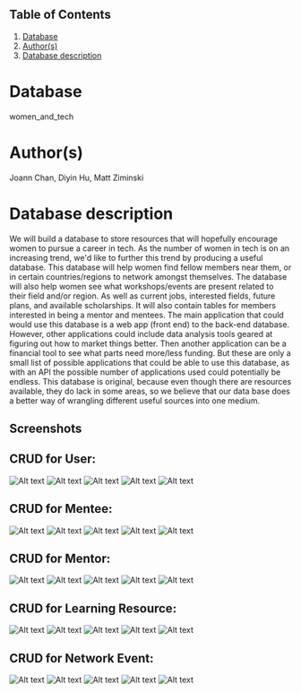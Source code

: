 ## Table of Contents
1. [Database](#database)
1. [Author(s)](#author)
1. [Database description](#description)
# Database
women_and_tech
# Author(s)
Joann Chan, 
Diyin Hu, 
Matt Ziminski
# Database description
We will build a database to store resources that will hopefully encourage women to pursue a career in tech. As the number of women in tech is on an increasing trend, we'd like to further this trend by producing a useful database. This database will help women find fellow members near them, or in certain countries/regions to network amongst themselves. The database will also help women see what workshops/events are present related to their field and/or region. As well as current jobs, interested fields, future plans, and available scholarships. It will also contain tables for members interested in being a mentor and mentees. The main application that could would use this database is a web app (front end) to the back-end database. However, other applications could include data analysis tools geared at figuring out how to market things better. Then another application can be a financial tool to see what parts need more/less funding. But these are only a small list of possible applications that could be able to use this database, as with an API the possible number of applications used could potentially be endless. This database is original, because even though there are resources available, they do lack in some areas, so we believe that our data base does a better way of wrangling different useful sources into one medium.

## Screenshots

## CRUD for User:
![Alt text](/screenshots/User_CRUD.png?raw=true)
![Alt text](/screenshots/createUser.png?raw=true)
![Alt text](/screenshots/readUser.png?raw=true)
![Alt text](/screenshots/updateUser.png?raw=true)
![Alt text](/screenshots/deleteUser.png?raw=true)

## CRUD for Mentee:
![Alt text](/screenshots/Mentee_CRUD.png?raw=true)
![Alt text](/screenshots/createMentee.png?raw=true)
![Alt text](/screenshots/readMentee.png?raw=true)
![Alt text](/screenshots/updateMentee.png?raw=true)
![Alt text](/screenshots/deleteMentee.png?raw=true)

## CRUD for Mentor:
![Alt text](/screenshots/Mentor_CRUD.png?raw=true)
![Alt text](/screenshots/createMentor.png?raw=true)
![Alt text](/screenshots/readMentor.png?raw=true)
![Alt text](/screenshots/updateMentor.png?raw=true)
![Alt text](/screenshots/deleteMentor.png?raw=true)

## CRUD for Learning Resource:
![Alt text](/screenshots/LR_CRUD.png?raw=true)
![Alt text](/screenshots/createLR.png?raw=true)
![Alt text](/screenshots/readLR.png?raw=true)
![Alt text](/screenshots/updateLR.png?raw=true)
![Alt text](/screenshots/deleteLR.png?raw=true)

## CRUD for Network Event:
![Alt text](/screenshots/NE_CRUD.png?raw=true)
![Alt text](/screenshots/createNE.png?raw=true)
![Alt text](/screenshots/readNE.png?raw=true)
![Alt text](/screenshots/updateNE.png?raw=true)
![Alt text](/screenshots/deleteNE.png?raw=true)
